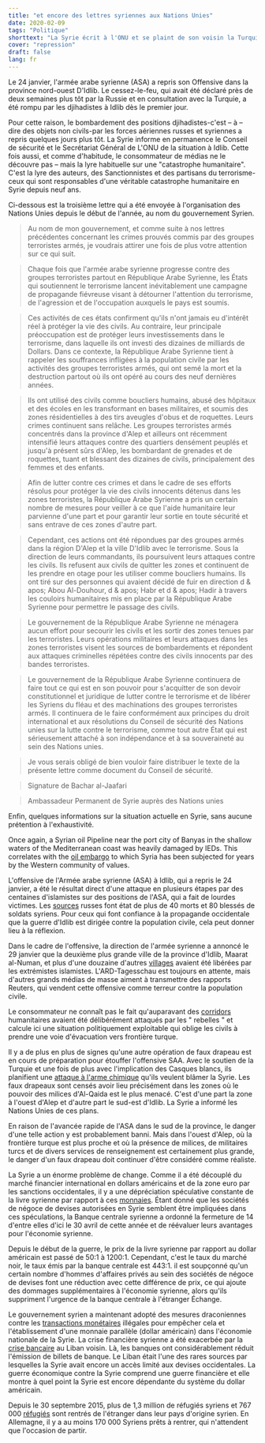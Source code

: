 ```yaml
---
title: "et encore des lettres syriennes aux Nations Unies"
date: 2020-02-09
tags: "Politique"
shorttext: "La Syrie écrit à l'ONU et se plaint de son voisin la Turquie. Pourquoi n'est-il pas largement rapporté, ou joue-t-elle de nouveau pour les serviteurs de l'Ouest?"
cover: "repression"
draft: false
lang: fr
---
```


Le 24 janvier, l'armée arabe syrienne (ASA) a repris son Offensive dans la province nord-ouest D'Idlib. Le cessez-le-feu, qui avait été déclaré près de deux semaines plus tôt par la Russie et en consultation avec la Turquie, a été rompu par les djihadistes à Idlib dès le premier jour.

Pour cette raison, le bombardement des positions djihadistes-c'est – à – dire des objets non civils-par les forces aériennes russes et syriennes a repris quelques jours plus tôt. La Syrie informe en permanence le Conseil de sécurité et le Secrétariat Général de L'ONU de la situation à Idlib. Cette fois aussi, et comme d'habitude, le consommateur de médias ne le découvre pas – mais la lyre habituelle sur une "catastrophe humanitaire". C'est la lyre des auteurs, des Sanctionnistes et des partisans du terrorisme-ceux qui sont responsables d'une véritable catastrophe humanitaire en Syrie depuis neuf ans.

Ci-dessous est la troisième lettre qui a été envoyée à l'organisation des Nations Unies depuis le début de l'année, au nom du gouvernement Syrien.

> Au nom de mon gouvernement, et comme suite à nos lettres précédentes concernant les crimes prouvés commis par des groupes terroristes armés, je voudrais attirer une fois de plus votre attention sur ce qui suit.

> Chaque fois que l'armée arabe syrienne progresse contre des groupes terroristes partout en République Arabe Syrienne, les États qui soutiennent le terrorisme lancent inévitablement une campagne de propagande fiévreuse visant à détourner l'attention du terrorisme, de l'agression et de l'occupation auxquels le pays est soumis.

> Ces activités de ces états confirment qu'ils n'ont jamais eu d'intérêt réel à protéger la vie des civils. Au contraire, leur principale préoccupation est de protéger leurs investissements dans le terrorisme, dans laquelle ils ont investi des dizaines de milliards de Dollars. Dans ce contexte, la République Arabe Syrienne tient à rappeler les souffrances infligées à la population civile par les activités des groupes terroristes armés, qui ont semé la mort et la destruction partout où ils ont opéré au cours des neuf dernières années.

> Ils ont utilisé des civils comme boucliers humains, abusé des hôpitaux et des écoles en les transformant en bases militaires, et soumis des zones résidentielles à des tirs aveugles d'obus et de roquettes. Leurs crimes continuent sans relâche. Les groupes terroristes armés concentrés dans la province d'Alep et ailleurs ont récemment intensifié leurs attaques contre des quartiers densément peuplés et jusqu'à présent sûrs d'Alep, les bombardant de grenades et de roquettes, tuant et blessant des dizaines de civils, principalement des femmes et des enfants.

> Afin de lutter contre ces crimes et dans le cadre de ses efforts résolus pour protéger la vie des civils innocents détenus dans les zones terroristes, la République Arabe Syrienne a pris un certain nombre de mesures pour veiller à ce que l'aide humanitaire leur parvienne d'une part et pour garantir leur sortie en toute sécurité et sans entrave de ces zones d'autre part.

> Cependant, ces actions ont été répondues par des groupes armés dans la région D'Alep et la ville D'Idlib avec le terrorisme. Sous la direction de leurs commandants, ils poursuivent leurs attaques contre les civils. Ils refusent aux civils de quitter les zones et continuent de les prendre en otage pour les utiliser comme boucliers humains. Ils ont tiré sur des personnes qui avaient décidé de fuir en direction d & apos; Abou Al-Douhour, d & apos; Habr et d & apos; Hadir à travers les couloirs humanitaires mis en place par la République Arabe Syrienne pour permettre le passage des civils.

> Le gouvernement de la République Arabe Syrienne ne ménagera aucun effort pour secourir les civils et les sortir des zones tenues par les terroristes. Leurs opérations militaires et leurs attaques dans les zones terroristes visent les sources de bombardements et répondent aux attaques criminelles répétées contre des civils innocents par des bandes terroristes. 

> Le gouvernement de la République Arabe Syrienne continuera de faire tout ce qui est en son pouvoir pour s'acquitter de son devoir constitutionnel et juridique de lutter contre le terrorisme et de libérer les Syriens du fléau et des machinations des groupes terroristes armés. Il continuera de le faire conformément aux principes du droit international et aux résolutions du Conseil de sécurité des Nations unies sur la lutte contre le terrorisme, comme tout autre État qui est sérieusement attaché à son indépendance et à sa souveraineté au sein des Nations unies.

> Je vous serais obligé de bien vouloir faire distribuer le texte de la présente lettre comme document du Conseil de sécurité.

> Signature de Bachar al-Jaafari

> Ambassadeur Permanent de Syrie auprès des Nations unies

Enfin, quelques informations sur la situation actuelle en Syrie, sans aucune prétention à l'exhaustivité.

Once again, a Syrian oil Pipeline near the port city of Banyas in the shallow waters of the Mediterranean coast was heavily damaged by IEDs. This correlates with the [oil embargo](https://southfront.org/syrias-offshore-oil-pipeline-came-under-attack-amid-fierce-clashes-in-idlib/ "SYRIA’S OFFSHORE OIL PIPELINE CAME UNDER ATTACK AMID FIERCE CLASHES IN IDLIB") to which Syria has been subjected for years by the Western community of values.

L'offensive de l'Armée arabe syrienne (ASA) à Idlib, qui a repris le 24 janvier, a été le résultat direct d'une attaque en plusieurs étapes par des centaines d'islamistes sur des positions de l'ASA, qui a fait de lourdes victimes.  Les [sources](https://southfront.org/dozens-of-syrian-army-troops-reportedly-killed-wounded-in-idlib-whats-going-on/ "SYRIAN ARMY REPORTEDLY SUFFERS HUGE CASUALTIES IN IDLIB. WHAT’S GOING ON?") russes font état de plus de 40 morts et 80 blessés de soldats syriens. Pour ceux qui font confiance à la propagande occidentale que la guerre d'Idlib est dirigée contre la population civile, cela peut donner lieu à la réflexion.

Dans le cadre de l'offensive, la direction de l'armée syrienne a annoncé le 29 janvier que la deuxième plus grande ville de la province d'Idlib, Maarat al-Numan, et plus d'une douzaine d'autres [villages](https://www.sana.sy/en/?p=183697 "Army liberates Ma’aret al-Nu’aman city, 28 villages and towns in Idleb southern countryside, Army Command says") avaient été libérées par les extrémistes islamistes.  L'ARD-Tagesschau est toujours en attente, mais d'autres grands médias de masse aiment à transmettre des rapports Reuters, qui vendent cette offensive comme terreur contre la population civile.

Le consommateur ne connaît pas le fait qu'auparavant des [corridors](https://www.sana.sy/en/?p=183029 "Terrorists continue preventing civilians from leaving through corridors in Idleb and Aleppo countryside for 8th day") humanitaires avaient été délibérément attaqués par les " rebelles " et calcule ici une situation politiquement exploitable qui oblige les civils à prendre une voie d'évacuation vers frontière turque.

Il y a de plus en plus de signes qu'une autre opération de faux drapeau est en cours de préparation pour étouffer l'offensive SAA. Avec le soutien de la Turquie et une fois de plus avec l'implication des Casques blancs, ils planifient une [attaque à l'arme chimique](https://www.sana.sy/en/?p=183539 "Foreign Ministry: Terrorists working to fabricate chemical attack with support of Turkey") qu'ils veulent blâmer la Syrie. Les faux drapeaux sont censés avoir lieu précisément dans les zones où le pouvoir des milices d'Al-Qaida est le plus menacé. C'est d'une part la zone à l'ouest d'Alep et d'autre part le sud-est d'Idlib. La Syrie a informé les Nations Unies de ces plans.

En raison de l'avancée rapide de l'ASA dans le sud de la province, le danger d'une telle action y est probablement banni. Mais dans l'ouest d'Alep, où la frontière turque est plus proche et où la présence de milices, de militaires turcs et de divers services de renseignement est certainement plus grande, le danger d'un faux drapeau doit continuer d'être considéré comme réaliste.

La Syrie a un énorme problème de change. Comme il a été découplé du marché financier international en dollars américains et de la zone euro par les sanctions occidentales, il y a une dépréciation spéculative constante de la livre syrienne par rapport à ces [monnaies](https://www.sana.sy/en/?p=183108 "CBS shuts down a number of currency exchange companies"). Étant donné que les sociétés de négoce de devises autorisées en Syrie semblent être impliquées dans ces spéculations, la Banque centrale syrienne a ordonné la fermeture de 14 d'entre elles d'ici le 30 avril de cette année et de réévaluer leurs avantages pour l'économie syrienne. 

Depuis le début de la guerre, le prix de la livre syrienne par rapport au dollar américain est passé de 50:1 à 1200:1. Cependant, c'est le taux du marché noir, le taux émis par la banque centrale est 443:1. il est soupçonné qu'un certain nombre d'hommes d'affaires privés au sein des sociétés de négoce de devises font une réduction avec cette différence de prix, ce qui ajoute des dommages supplémentaires à l'économie syrienne, alors qu'ils suppriment l'urgence de la banque centrale à l'étranger Échange.

Le gouvernement syrien a maintenant adopté des mesures draconiennes contre les [transactions monétaires](https://sana.sy/en/?p=182908 "Presidential decree forbids the use of anything other than SP as payment means") illégales pour empêcher cela et l'établissement d'une monnaie parallèle (dollar américain) dans l'économie nationale de la Syrie. La crise financière syrienne a été exacerbée par la [crise bancaire](https://www.sana.sy/en/?p=183024 "Individuals arrested for unlicensed currency exchange and money transfer") au Liban voisin. Là, les banques ont considérablement réduit l'émission de billets de banque. Le Liban était l'une des rares sources par lesquelles la Syrie avait encore un accès limité aux devises occidentales. La guerre économique contre la Syrie comprend une guerre financière et elle montre à quel point la Syrie est encore dépendante du système du dollar américain.

Depuis le 30 septembre 2015, plus de 1,3 million de réfugiés syriens et 767 000 [réfugiés](http://syria.mil.ru/peacemaking_en/info/news/more.htm?id=12273058@egNews "Bulletin of the Centre for Reconciliation of Opposing Sides and Refugee Migration Monitoring in Syrian Arab Republic") sont rentrés de l'étranger dans leur pays d'origine syrien. En Allemagne, il y a au moins 170 000 Syriens prêts à rentrer, qui n'attendent que l'occasion de partir.

